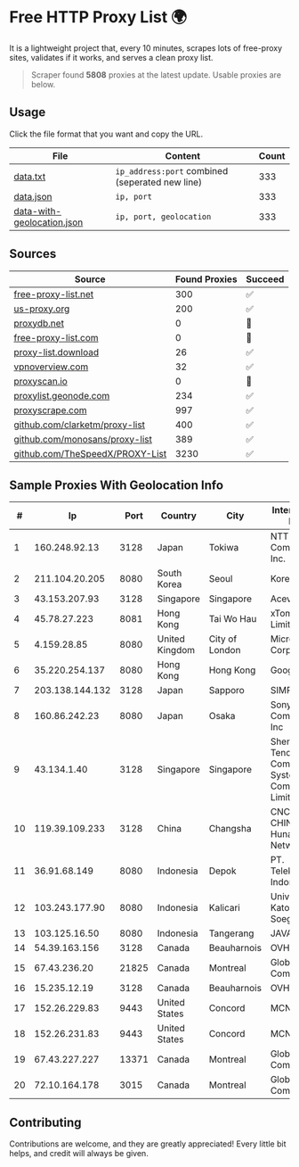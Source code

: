 
# Free HTTP Proxy List 🌍

It is a lightweight project that, every 10 minutes, scrapes lots of free-proxy sites, validates if it works, and serves a clean proxy list.


> Scraper found **5808** proxies at the latest update. Usable proxies are below.

## Usage

Click the file format that you want and copy the URL.


|File|Content|Count|
|----|-------|-----|
|[data.txt](https://raw.githubusercontent.com/themiralay/Proxy-List-World/master/data.txt)|`ip_address:port` combined (seperated new line)|333|
|[data.json](https://raw.githubusercontent.com/themiralay/Proxy-List-World/master/data.json)|`ip, port`|333|
|[data-with-geolocation.json](https://raw.githubusercontent.com/themiralay/Proxy-List-World/master/data-with-geolocation.json)|`ip, port, geolocation`|333|

## Sources

|Source|Found Proxies|Succeed|
|------|-------------|-------|
|[free-proxy-list.net](https://free-proxy-list.net)|300|✅|
|[us-proxy.org](https://www.us-proxy.org)|200|✅|
|[proxydb.net](http://proxydb.net)|0|🚫|
|[free-proxy-list.com](https://free-proxy-list.com/?page=&port=&type%5B%5D=http&type%5B%5D=https&up_time=0&search=Search)|0|🚫|
|[proxy-list.download](https://www.proxy-list.download/HTTP)|26|✅|
|[vpnoverview.com](https://vpnoverview.com/privacy/anonymous-browsing/free-proxy-servers)|32|✅|
|[proxyscan.io](https://www.proxyscan.io)|0|🚫|
|[proxylist.geonode.com](https://proxylist.geonode.com/api/proxy-list?limit=300&page=1&sort_by=lastChecked&sort_type=desc&protocols=http,https)|234|✅|
|[proxyscrape.com](https://api.proxyscrape.com/v2/?request=displayproxies&protocol=http&timeout=10000&country=all&ssl=all&anonymity=all)|997|✅|
|[github.com/clarketm/proxy-list](https://raw.githubusercontent.com/clarketm/proxy-list/master/proxy-list-raw.txt)|400|✅|
|[github.com/monosans/proxy-list](https://raw.githubusercontent.com/monosans/proxy-list/main/proxies/http.txt)|389|✅|
|[github.com/TheSpeedX/PROXY-List](https://raw.githubusercontent.com/TheSpeedX/PROXY-List/master/http.txt)|3230|✅|


## Sample Proxies With Geolocation Info

|#|Ip|Port|Country|City|Internet Service Provider|
|-|--|----|-------|----|-------------------------|
|1|160.248.92.13|3128|Japan|Tokiwa|NTT PC Communications, Inc.|
|2|211.104.20.205|8080|South Korea|Seoul|Korea Telecom|
|3|43.153.207.93|3128|Singapore|Singapore|Aceville Pte.ltd|
|4|45.78.27.223|8081|Hong Kong|Tai Wo Hau|xTom Hong Kong Limited|
|5|4.159.28.85|8080|United Kingdom|City of London|Microsoft Corporation|
|6|35.220.254.137|8080|Hong Kong|Hong Kong|Google LLC|
|7|203.138.144.132|3128|Japan|Sapporo|SIMPLEIA|
|8|160.86.242.23|8080|Japan|Osaka|Sony Network Communications Inc|
|9|43.134.1.40|3128|Singapore|Singapore|Shenzhen Tencent Computer Systems Company Limited|
|10|119.39.109.233|3128|China|Changsha|CNC Group CHINA169 Hunan Province Network|
|11|36.91.68.149|8080|Indonesia|Depok|PT. Telekomunikasi Indonesia|
|12|103.243.177.90|8080|Indonesia|Kalicari|Universitas Katolik Soegijapranata|
|13|103.125.16.50|8080|Indonesia|Tangerang|JAVAMEDIA|
|14|54.39.163.156|3128|Canada|Beauharnois|OVH SAS|
|15|67.43.236.20|21825|Canada|Montreal|GloboTech Communications|
|16|15.235.12.19|3128|Canada|Beauharnois|OVH SAS|
|17|152.26.229.83|9443|United States|Concord|MCNC|
|18|152.26.231.83|9443|United States|Concord|MCNC|
|19|67.43.227.227|13371|Canada|Montreal|GloboTech Communications|
|20|72.10.164.178|3015|Canada|Montreal|GloboTech Communications|



## Contributing

Contributions are welcome, and they are greatly appreciated! Every
little bit helps, and credit will always be given.

